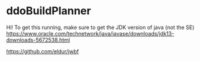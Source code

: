 # ddoBuildPlanner
Hi!
To get this running, make sure to get the JDK version of java (not the SE)
https://www.oracle.com/technetwork/java/javase/downloads/jdk13-downloads-5672538.html

https://github.com/eldur/jwbf
